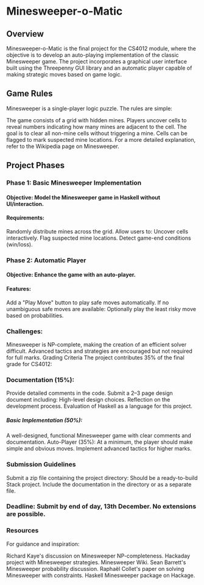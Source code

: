 # Minesweeper-o-Matic
## Overview
Minesweeper-o-Matic is the final project for the CS4012 module, where the objective is to develop an auto-playing implementation of the classic Minesweeper game. The project incorporates a graphical user interface built using the Threepenny GUI library and an automatic player capable of making strategic moves based on game logic.

## Game Rules
Minesweeper is a single-player logic puzzle. The rules are simple:

The game consists of a grid with hidden mines.
Players uncover cells to reveal numbers indicating how many mines are adjacent to the cell.
The goal is to clear all non-mine cells without triggering a mine.
Cells can be flagged to mark suspected mine locations.
For a more detailed explanation, refer to the Wikipedia page on Minesweeper.

## Project Phases
### Phase 1: Basic Minesweeper Implementation
#### Objective: Model the Minesweeper game in Haskell without UI/interaction.
#### Requirements:
Randomly distribute mines across the grid.
Allow users to:
Uncover cells interactively.
Flag suspected mine locations.
Detect game-end conditions (win/loss).

### Phase 2: Automatic Player
#### Objective: Enhance the game with an auto-player.
#### Features:
Add a "Play Move" button to play safe moves automatically.
If no unambiguous safe moves are available:
Optionally play the least risky move based on probabilities.
### Challenges:
Minesweeper is NP-complete, making the creation of an efficient solver difficult.
Advanced tactics and strategies are encouraged but not required for full marks.
Grading Criteria
The project contributes 35% of the final grade for CS4012:

### Documentation (15%):
Provide detailed comments in the code.
Submit a 2–3 page design document including:
High-level design choices.
Reflection on the development process.
Evaluation of Haskell as a language for this project.
##### Basic Implementation (50%):
A well-designed, functional Minesweeper game with clear comments and documentation.
Auto-Player (35%):
At a minimum, the player should make simple and obvious moves.
Implement advanced tactics for higher marks.
### Submission Guidelines
Submit a zip file containing the project directory:
Should be a ready-to-build Stack project.
Include the documentation in the directory or as a separate file.
### Deadline: Submit by end of day, 13th December. No extensions are possible.
### Resources
For guidance and inspiration:

Richard Kaye's discussion on Minesweeper NP-completeness.
Hackaday project with Minesweeper strategies.
Minesweeper Wiki.
Sean Barrett's Minesweeper probability discussion.
Raphaël Collet's paper on solving Minesweeper with constraints.
Haskell Minesweeper package on Hackage.
